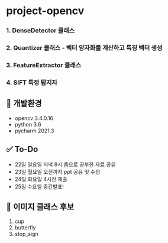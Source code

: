 # project-opencv

### 1. DenseDetector 클래스
### 2. Quantizer 클래스 - 벡터 양자화를 계산하고 특징 벡터 생성
### 3. FeatureExtractor 클래스
### 4. SIFT 특정 탐지자 


## 🔨 개발환경
- opencv 3.4.0.16
- python 3.6
- pycharm 2021.3


## ✅ To-Do
- 22일 일요일 저녁 8시 줌으로 공부한 자료 공유
- 23일 월요일 오전까지 ppt 공유 및 수정
- 24일 화요일 4시전 제출
- 25일 수요일 중간발표!

## 🌄 이미지 클래스 후보
1. cup
2. butterfly
3. stop_sign
